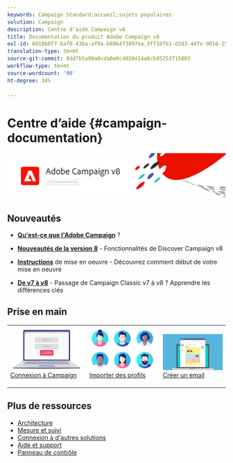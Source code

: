 ```yaml
---
keywords: Campaign Standard;accueil;sujets populaires
solution: Campaign
description: Centre d’aide Campaign v8
title: Documentation du produit Adobe Campaign v8
exl-id: 6010b0f7-baf0-43ba-af9a-b8864f3897ea,9ff16fb1-d3d3-44fe-9016-15abffdbc74e
translation-type: tm+mt
source-git-commit: 8dd7b5a99a0cda0e0c4850d14a6cb95253715803
workflow-type: tm+mt
source-wordcount: '90'
ht-degree: 34%

---
```


# Centre d’aide {#campaign-documentation}

![](assets/banner-documentationv8.png)

## Nouveautés

* **[Qu&#39;est-ce que l&#39;Adobe Campaign](start/get-started.md)**  ?

* **[Nouveautés de la version 8](start/whats-new.md)** - Fonctionnalités de Discover Campaign v8

* **[Instructions](start/implement.md)**   de mise en oeuvre - Découvrez comment début de votre mise en oeuvre

* **[De v7 à v8](start/capability-matrix.md)** - Passage de Campaign Classic v7 à v8 ? Apprendre les différences clés

## Prise en main

<table>
<tr>
  <td valign="bottom">
    <a href="start/connect.md">
      <img alt="Connexion" src="start/assets/do-not-localize/login.jpeg"/>
    </a>
    <div>
    <a href="start/connect.md">Connexion à Campaign</a>
    </div>
    <br>
  </td>

<td valign="bottom">
      <a href="start/import.md">
       <img alt="Import" src="start/assets/do-not-localize/profiles.jpeg" />
       </a>
    <div><a href="start/import.md">Importer des profils</a>
    </div>
    <br>
  </td>
  <td valign="bottom">
    <a href="start/create-message.md">
      <img alt="Email" src="start/assets/do-not-localize/email-design.jpeg" />
    </a>
    <div>
    <a href="start/create-message.md">Créer un email</a>
    </div>
    <br>
  </td>
</tr>
</table>

## Plus de ressources

* [Architecture](dev/architecture.md)
* [Mesure et suivi](start/reporting.md)
* [Connexion à d&#39;autres solutions](connect/integration.md)
* [Aide et support](start/support.md)
* [Panneau de contrôle](https://experienceleague.adobe.com/docs/control-panel/using/control-panel-home.html?lang=fr)
